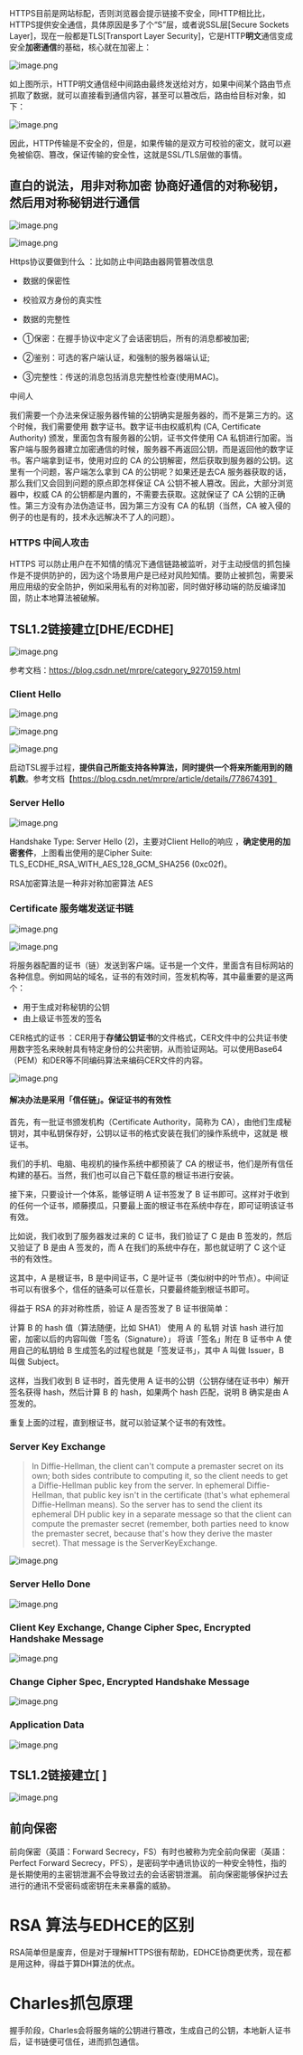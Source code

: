 HTTPS目前是网站标配，否则浏览器会提示链接不安全，同HTTP相比比，HTTPS提供安全通信，具体原因是多了个“S”层，或者说SSL层[Secure Sockets Layer]，现在一般都是TLS[Transport Layer Security]，它是HTTP**明文**通信变成安全**加密通信**的基础，核心就在加密上：

![image.png](https://p3-juejin.byteimg.com/tos-cn-i-k3u1fbpfcp/2e2b937a6b134b7486b3352d100ef294~tplv-k3u1fbpfcp-watermark.image?)

如上图所示，HTTP明文通信经中间路由最终发送给对方，如果中间某个路由节点抓取了数据，就可以直接看到通信内容，甚至可以篡改后，路由给目标对象，如下：

![image.png](https://p1-juejin.byteimg.com/tos-cn-i-k3u1fbpfcp/615ffafd9b234d0abe622bc9f3d1ffb0~tplv-k3u1fbpfcp-watermark.image?)

因此，HTTP传输是不安全的，但是，如果传输的是双方可校验的密文，就可以避免被偷窃、篡改，保证传输的安全性，这就是SSL/TLS层做的事情。


## 直白的说法，用非对称加密 协商好通信的对称秘钥，然后用对称秘钥进行通信


![image.png](https://p9-juejin.byteimg.com/tos-cn-i-k3u1fbpfcp/f7019822b33148ffb60429ffbbfbc303~tplv-k3u1fbpfcp-watermark.image?)

![image.png](https://p6-juejin.byteimg.com/tos-cn-i-k3u1fbpfcp/af7dc23663924342bfb98525a1e9d171~tplv-k3u1fbpfcp-watermark.image?)

Https协议要做到什么 ：比如防止中间路由器网管篡改信息

* 数据的保密性
* 校验双方身份的真实性
* 数据的完整性

* ①保密：在握手协议中定义了会话密钥后，所有的消息都被加密;

* ②鉴别：可选的客户端认证，和强制的服务器端认证;

* ③完整性：传送的消息包括消息完整性检查(使用MAC)。

中间人


我们需要一个办法来保证服务器传输的公钥确实是服务器的，而不是第三方的。这个时候，我们需要使用 数字证书。数字证书由权威机构 (CA, Certificate Authority) 颁发，里面包含有服务器的公钥，证书文件使用 CA 私钥进行加密。当客户端与服务器建立加密通信的时候，服务器不再返回公钥，而是返回他的数字证书。客户端拿到证书，使用对应的 CA 的公钥解密，然后获取到服务器的公钥。这里有一个问题，客户端怎么拿到 CA 的公钥呢？如果还是去CA 服务器获取的话，那么我们又会回到问题的原点即怎样保证 CA 公钥不被人篡改。因此，大部分浏览器中，权威 CA 的公钥都是内置的，不需要去获取。这就保证了 CA 公钥的正确性。第三方没有办法伪造证书，因为第三方没有 CA 的私钥（当然，CA 被入侵的例子的也是有的，技术永远解决不了人的问题）。


### HTTPS 中间人攻击

HTTPS 可以防止用户在不知情的情况下通信链路被监听，对于主动授信的抓包操作是不提供防护的，因为这个场景用户是已经对风险知情。要防止被抓包，需要采用应用级的安全防护，例如采用私有的对称加密，同时做好移动端的防反编译加固，防止本地算法被破解。


## TSL1.2链接建立[DHE/ECDHE]

![image.png](https://p1-juejin.byteimg.com/tos-cn-i-k3u1fbpfcp/18c4245997d04e6aaf95703a6cfbe874~tplv-k3u1fbpfcp-watermark.image?)

参考文档：https://blog.csdn.net/mrpre/category_9270159.html

### Client Hello

![image.png](https://p1-juejin.byteimg.com/tos-cn-i-k3u1fbpfcp/8ce07f0d85a34d47b5c524650b8536dc~tplv-k3u1fbpfcp-watermark.image?)


![image.png](https://p9-juejin.byteimg.com/tos-cn-i-k3u1fbpfcp/b1e6d167bbdc4ac18c6696ba1757144f~tplv-k3u1fbpfcp-watermark.image?)

![image.png](https://p3-juejin.byteimg.com/tos-cn-i-k3u1fbpfcp/405790c64435485ca2c28a2ba4667eeb~tplv-k3u1fbpfcp-watermark.image?)

启动TSL握手过程，**提供自己所能支持各种算法，同时提供一个将来所能用到的随机数**。参考文档【https://blog.csdn.net/mrpre/article/details/77867439】


### Server Hello

![image.png](https://p1-juejin.byteimg.com/tos-cn-i-k3u1fbpfcp/e34eb38cee2b43f391e0324e5e0e9e68~tplv-k3u1fbpfcp-watermark.image?)

Handshake Type: Server Hello (2)，主要对Client Hello的响应 ，**确定使用的加密套件**，上图看出使用的是Cipher Suite: TLS_ECDHE_RSA_WITH_AES_128_GCM_SHA256 (0xc02f)。

RSA加密算法是一种非对称加密算法   AES

###   Certificate  服务端发送证书链 

![image.png](https://p9-juejin.byteimg.com/tos-cn-i-k3u1fbpfcp/8204a7f74b7b4982aea40fc8c9bf1f19~tplv-k3u1fbpfcp-watermark.image?)


![image.png](https://p1-juejin.byteimg.com/tos-cn-i-k3u1fbpfcp/a699f40c013c4e1dbced50085cdc9008~tplv-k3u1fbpfcp-watermark.image?)

将服务器配置的证书（链）发送到客户端。证书是一个文件，里面含有目标网站的各种信息。例如网站的域名，证书的有效时间，签发机构等，其中最重要的是这两个：

* 用于生成对称秘钥的公钥
* 由上级证书签发的签名

CER格式的证书 ：CER用于**存储公钥证书**的文件格式，CER文件中的公共证书使用数字签名来映射具有特定身份的公共密钥，从而验证网站。可以使用Base64（PEM）和DER等不同编码算法来编码CER文件的内容。


![image.png](https://p6-juejin.byteimg.com/tos-cn-i-k3u1fbpfcp/56fbc9e8317e40c9b8aac044cb932869~tplv-k3u1fbpfcp-watermark.image?)

#### 解决办法是采用「信任链」。保证证书的有效性

首先，有一批证书颁发机构（Certificate Authority，简称为 CA），由他们生成秘钥对，其中私钥保存好，公钥以证书的格式安装在我们的操作系统中，这就是 根证书。

我们的手机、电脑、电视机的操作系统中都预装了 CA 的根证书，他们是所有信任构建的基石。当然，我们也可以自己下载任意的根证书进行安装。

接下来，只要设计一个体系，能够证明 A 证书签发了 B 证书即可。这样对于收到的任何一个证书，顺藤摸瓜，只要最上面的根证书在系统中存在，即可证明该证书有效。

比如说，我们收到了服务器发过来的 C 证书，我们验证了 C 是由 B 签发的，然后又验证了 B 是由 A 签发的，而 A 在我们的系统中存在，那也就证明了 C 这个证书的有效性。

这其中，A 是根证书，B 是中间证书，C 是叶证书（类似树中的叶节点）。中间证书可以有很多个，信任的链条可以任意长，只要最终能到根证书即可。

得益于 RSA 的非对称性质，验证 A 是否签发了 B 证书很简单：

计算 B 的 hash 值（算法随便，比如 SHA1）
使用 A 的 私钥 对该 hash 进行加密，加密以后的内容叫做「签名（Signature）」
将该「签名」附在 B 证书中
A 使用自己的私钥给 B 生成签名的过程也就是「签发证书」，其中 A 叫做 Issuer，B 叫做 Subject。

这样，当我们收到 B 证书时，首先使用 A 证书的公钥（公钥存储在证书中）解开签名获得 hash，然后计算 B 的 hash，如果两个 hash 匹配，说明 B 确实是由 A 签发的。

重复上面的过程，直到根证书，就可以验证某个证书的有效性。

### Server Key Exchange 

> In Diffie-Hellman, the client can't compute a premaster secret on its own; both sides contribute to computing it, so the client needs to get a Diffie-Hellman public key from the server. In ephemeral Diffie-Hellman, that public key isn't in the certificate (that's what ephemeral Diffie-Hellman means). So the server has to send the client its ephemeral DH public key in a separate message so that the client can compute the premaster secret (remember, both parties need to know the premaster secret, because that's how they derive the master secret). That message is the ServerKeyExchange.

![image.png](https://p6-juejin.byteimg.com/tos-cn-i-k3u1fbpfcp/b540854aefcd4c43b0bc21f8362fe617~tplv-k3u1fbpfcp-watermark.image?)

###  Server Hello Done

![image.png](https://p3-juejin.byteimg.com/tos-cn-i-k3u1fbpfcp/3c05475b5ed440539b89f74770e51493~tplv-k3u1fbpfcp-watermark.image?)


###  Client Key Exchange, Change Cipher Spec, Encrypted Handshake Message

![image.png](https://p3-juejin.byteimg.com/tos-cn-i-k3u1fbpfcp/9e04b43b0de9420db98f0dcbd41deec4~tplv-k3u1fbpfcp-watermark.image?)

### Change Cipher Spec, Encrypted Handshake Message

![image.png](https://p9-juejin.byteimg.com/tos-cn-i-k3u1fbpfcp/12ed22a64dcc4a4da9997d9ff08659d6~tplv-k3u1fbpfcp-watermark.image?)

###  	Application Data

![image.png](https://p6-juejin.byteimg.com/tos-cn-i-k3u1fbpfcp/825e9cdcb5934d53891ef56eeedf1805~tplv-k3u1fbpfcp-watermark.image?)

## TSL1.2链接建立[ ]


![image.png](https://p3-juejin.byteimg.com/tos-cn-i-k3u1fbpfcp/92b55a44972540efa0cae0ab64767be7~tplv-k3u1fbpfcp-watermark.image?)


## 前向保密

前向保密（英語：Forward Secrecy，FS）有时也被称为完全前向保密（英語：Perfect Forward Secrecy，PFS），是密码学中通讯协议的一种安全特性，指的是长期使用的主密钥泄漏不会导致过去的会话密钥泄漏。 前向保密能够保护过去进行的通讯不受密码或密钥在未来暴露的威胁。



# RSA 算法与EDHCE的区别


RSA简单但是废弃，但是对于理解HTTPS很有帮助，EDHCE协商更优秀，现在都是用这种，得益于算DH算法的优点。


# Charles抓包原理

握手阶段，Charles会将服务端的公钥进行篡改，生成自己的公钥，本地新人证书后，证书链便可信任，进而抓包通信。